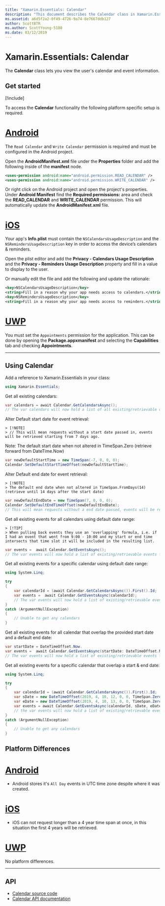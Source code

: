 ```yaml
---
title: "Xamarin.Essentials: Calendar"
description: "This document describes the Calendar class in Xamarin.Essentials, which lets you view the user's calendar and event information."
ms.assetid: a6d5f2a2-0f49-4726-9a74-8e7667ddb127
author: ScottBTR
ms.author: ScottYoung-5180
ms.date: 03/12/2019
---
```


# Xamarin.Essentials: Calendar

The **Calendar** class lets you view the user's calendar and event information.

## Get started

[!include[](~/essentials/includes/get-started.md)]

To access the **Calendar** functionality the following platform specific setup is required.

# [Android](#tab/android)

The `Read Calendar` and `Write Calendar` permission is required and must be configured in the Android project. 

Open the **AndroidManifest.xml** file under the **Properties** folder and add the following inside of the **manifest** node.

```xml
<uses-permission android:name="android.permission.READ_CALENDAR" />
<uses-permission android:name="android.permission.WRITE_CALENDAR" />
```

Or right click on the Android project and open the project's properties. Under **Android Manifest** find the **Required permissions:** area and check the **READ_CALENDAR** and **WRITE_CALENDAR** permission. This will automatically update the **AndroidManifest.xml** file.

# [iOS](#tab/ios)

Your app's **Info.plist** must contain the `NSCalendarsUsageDescription` and the `NSRemindersUsageDescription` key in order to access the device’s calendars & reminders.

Open the plist editor and add the **Privacy - Calendars Usage Description** and the **Privacy - Reminders Usage Description** property and fill in a value to display to the user.

Or manually edit the file and add the following and update the rationale:

```xml
<key>NSCalendarsUsageDescription</key>
<string>Fill in a reason why your app needs access to calendars.</string>
<key>NSRemindersUsageDescription</key>
<string>Fill in a reason why your app needs access to reminders.</string>
```

# [UWP](#tab/uwp)

You must set the `Appointments` permission for the application. This can be done by opening the **Package.appxmanifest** and selecting the **Capabilities** tab and checking **Appointments**.

-----

## Using Calendar

Add a reference to Xamarin.Essentials in your class:

```csharp
using Xamarin.Essentials;
```

Get all existing calendars:

```csharp
var calendars = await Calendar.GetCalendarsAsync(); 
// The var calendars will now hold a list of all existing/retrievable calendars. (List<DeviceCalendar>)
```

Alter Default start date for event retrieval: 
```
> [!NOTE]
> // This will mean requests without a start date passed in, events will be retrieved starting from 7 days ago.
```
Note: The default start date when not altered in TimeSpan.Zero (retrieve forward from DateTime.Now)
```csharp
var newDefaultStartTime = new TimeSpan(-7, 0, 0, 0);
Calendar.SetDefaultStartTimeOffset(newDefaultStartTime); 
```

Alter Default end date for event retrieval: 
```
> [!NOTE]
> The default end date when not altered in TimeSpan.FromDays(14) (retrieve until 14 days after the start date)
```
```csharp
var newDefaultEndDate = new TimeSpan(7, 0, 0, 0);
Calendar.SetDefaultEndTimeOffset(newDefaultEndDate); 
// This will mean requests without a end date passed, events will be retrieved until from 7 days after the start date.
```


Get all existing events for all calendars using default date range:
```
> [!TIP]
> When pulling back events they use an 'overlapping' formula, i.e. if I had an event that went from 9:00 - 10:00 and my start or end time intersects that time slot it will be included in the resulting list. 
```
```csharp
var events =  await Calendar.GetEventsAsync(); 
// The var events will now hold a list of existing/retrievable events for all calendars. (List<DeviceEvent>)
```

Get all existing events for a specific calendar using default date range:

```csharp
using System.Linq;

try
{
	var calendarId = (await Calendar.GetCalendarsAsync()).First().Id;
	var events =  await Calendar.GetEventsAsync(calendarId); 
	// The var events will now hold a list of existing/retrievable events for our first calendar. (List<DeviceEvent>)
}
catch (ArgumentNullException)
{
	// Unable to get any calendars
}
```


Get all existing events for all calendar that overlap the provided start date and a default end date:

```csharp
var startDate = DateTimeOffset.Now.
var events =  await Calendar.GetEventsAsync(startDate: DateTimeOffset.Now.AddDays(14)); 
// The var events will now hold a list of existing/retrievable events for all calendars where events overlap 14 days from now until the default end date. (List<DeviceEvent>)
```

Get all existing events for a specific calendar that overlap a start & end date:

```csharp
using System.Linq;

try
{
	var calendarId = (await Calendar.GetCalendarsAsync()).First().Id;
	var sDate = new DateTimeOffset(2019, 4, 10, 12, 0, 0, TimeSpan.Zero);
	var eDate = new DateTimeOffset(2019, 4, 10, 13, 0, 0, TimeSpan.Zero);
	var events = await Calendar.GetEventsAsync(calendarId, sDate, eDate); 
	// the var events will now hold a list of existing/retrievable events for our first calendar. where the events timeslot overlaps 2019-04-10 12:00 pm - 2019-04-10 1:00 pm
}
catch (ArgumentNullException)
{
	// Unable to get any calendars
}
```

## Platform Differences

# [Android](#tab/android)

- Android stores it's `All Day` events in UTC time zone despite where it was created.

# [iOS](#tab/ios)

- iOS can not request longer than a 4 year time span at once, in this situation the first 4 years will be retrieved.

# [UWP](#tab/uwp)

No platform differences.

-----

## API

- [Calendar source code](https://github.com/xamarin/Essentials/tree/master/Xamarin.Essentials/Calendar)
- [Calendar API documentation](xref:Xamarin.Essentials.Calendar)

